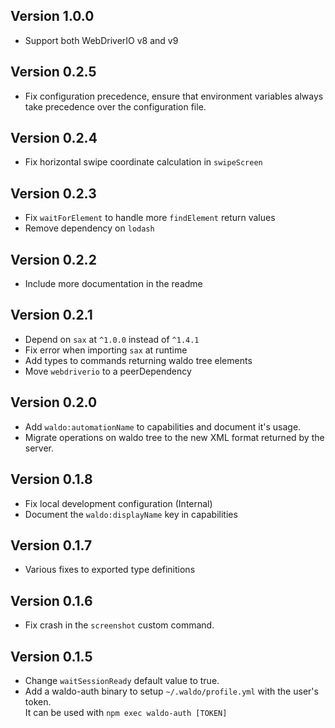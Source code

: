 ## Version 1.0.0

- Support both WebDriverIO v8 and v9

## Version 0.2.5

- Fix configuration precedence, ensure that environment variables always take precedence over the configuration file.

## Version 0.2.4

- Fix horizontal swipe coordinate calculation in `swipeScreen`

## Version 0.2.3

- Fix `waitForElement` to handle more `findElement` return values
- Remove dependency on `lodash`

## Version 0.2.2

- Include more documentation in the readme

## Version 0.2.1

- Depend on `sax` at `^1.0.0` instead of `^1.4.1`
- Fix error when importing `sax` at runtime
- Add types to commands returning waldo tree elements
- Move `webdriverio` to a peerDependency

## Version 0.2.0

- Add `waldo:automationName` to capabilities and document it's usage.
- Migrate operations on waldo tree to the new XML format returned by the server.

## Version 0.1.8

- Fix local development configuration (Internal)
- Document the `waldo:displayName` key in capabilities

## Version 0.1.7

- Various fixes to exported type definitions

## Version 0.1.6

- Fix crash in the `screenshot` custom command.

## Version 0.1.5

- Change `waitSessionReady` default value to true.
- Add a waldo-auth binary to setup `~/.waldo/profile.yml` with the user's token.<br>
  It can be used with `npm exec waldo-auth [TOKEN]`
